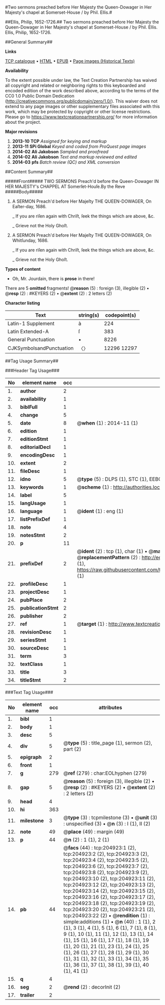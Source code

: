#Two sermons preached before Her Majesty the Queen-Dowager in Her Majesty's chapel at Somerset-House / by Phil. Ellis.#

##Ellis, Philip, 1652-1726.##
Two sermons preached before Her Majesty the Queen-Dowager in Her Majesty's chapel at Somerset-House / by Phil. Ellis.
Ellis, Philip, 1652-1726.

##General Summary##

**Links**

[TCP catalogue](http://www.ota.ox.ac.uk/tcp/)  • 
[HTML](http://tei.it.ox.ac.uk/tcp/Texts-HTML/free/B21/B21649.html)  • 
[EPUB](http://tei.it.ox.ac.uk/tcp/Texts-EPUB/free/B21/B21649.epub) • 
[Page images (Historical Texts)](https://historicaltexts.jisc.ac.uk/eebo-11230096e)

**Availability**

To the extent possible under law, the Text Creation Partnership has waived all copyright and related or neighboring rights to this keyboarded and encoded edition of the work described above, according to the terms of the CC0 1.0 Public Domain Dedication (http://creativecommons.org/publicdomain/zero/1.0/). This waiver does not extend to any page images or other supplementary files associated with this work, which may be protected by copyright or other license restrictions. Please go to https://www.textcreationpartnership.org/ for more information about the project.

**Major revisions**

1. __2013-10__ __TCP__ *Assigned for keying and markup*
1. __2013-11__ __SPi Global__ *Keyed and coded from ProQuest page images*
1. __2014-02__ __Ali Jakobson__ *Sampled and proofread*
1. __2014-02__ __Ali Jakobson__ *Text and markup reviewed and edited*
1. __2014-03__ __pfs__ *Batch review (QC) and XML conversion*

##Content Summary##

#####Front#####
TWO SERMONS Preach'd before the Queen-Dowager IN HER MAJESTY's CHAPPEL AT Somerſet-Houſe.By the Reve
#####Body#####

1. A SERMON Preach'd before Her Majeſty THE QUEEN-DOWAGER, On Eaſter-day, 1686.

    _ If you are riſen again with Chriſt, ſeek the things which are above, &c.

    _ Grieve not the Holy Ghoſt.

1. A SERMON Preach'd before Her Majeſty THE QUEEN-DOWAGER, On Whitſunday, 1686.

    _ If you are riſen again with Chriſt, ſeek the things which are above, &c.

    _ Grieve not the Holy Ghoſt.

**Types of content**

  * Oh, Mr. Jourdain, there is **prose** in there!

There are 5 **omitted** fragments! 
 @__reason__ (5) : foreign (3), illegible (2)  •  @__resp__ (2) : #KEYERS (2)  •  @__extent__ (2) : 2 letters (2)

**Character listing**


|Text|string(s)|codepoint(s)|
|---|---|---|
|Latin-1 Supplement|à|224|
|Latin Extended-A|ſ|383|
|General Punctuation|•|8226|
|CJKSymbolsandPunctuation|〈〉|12296 12297|

##Tag Usage Summary##

###Header Tag Usage###

|No|element name|occ|attributes|
|---|---|---|---|
|1.|__author__|2||
|2.|__availability__|1||
|3.|__biblFull__|1||
|4.|__change__|5||
|5.|__date__|8| @__when__ (1) : 2014-11 (1)|
|6.|__edition__|1||
|7.|__editionStmt__|1||
|8.|__editorialDecl__|1||
|9.|__encodingDesc__|1||
|10.|__extent__|2||
|11.|__fileDesc__|1||
|12.|__idno__|5| @__type__ (5) : DLPS (1), STC (1), EEBO-CITATION (1), OCLC (1), VID (1)|
|13.|__keywords__|1| @__scheme__ (1) : http://authorities.loc.gov/ (1)|
|14.|__label__|5||
|15.|__langUsage__|1||
|16.|__language__|1| @__ident__ (1) : eng (1)|
|17.|__listPrefixDef__|1||
|18.|__note__|4||
|19.|__notesStmt__|2||
|20.|__p__|11||
|21.|__prefixDef__|2| @__ident__ (2) : tcp (1), char (1)  •  @__matchPattern__ (2) : ([0-9\-]+):([0-9IVX]+) (1), (.+) (1)  •  @__replacementPattern__ (2) : http://eebo.chadwyck.com/downloadtiff?vid=$1&page=$2 (1), https://raw.githubusercontent.com/textcreationpartnership/Texts/master/tcpchars.xml#$1 (1)|
|22.|__profileDesc__|1||
|23.|__projectDesc__|1||
|24.|__pubPlace__|2||
|25.|__publicationStmt__|2||
|26.|__publisher__|2||
|27.|__ref__|1| @__target__ (1) : http://www.textcreationpartnership.org/docs/. (1)|
|28.|__revisionDesc__|1||
|29.|__seriesStmt__|1||
|30.|__sourceDesc__|1||
|31.|__term__|3||
|32.|__textClass__|1||
|33.|__title__|3||
|34.|__titleStmt__|2||


###Text Tag Usage###

|No|element name|occ|attributes|
|---|---|---|---|
|1.|__bibl__|1||
|2.|__body__|1||
|3.|__desc__|5||
|4.|__div__|5| @__type__ (5) : title_page (1), sermon (2), part (2)|
|5.|__epigraph__|2||
|6.|__front__|1||
|7.|__g__|279| @__ref__ (279) : char:EOLhyphen (279)|
|8.|__gap__|5| @__reason__ (5) : foreign (3), illegible (2)  •  @__resp__ (2) : #KEYERS (2)  •  @__extent__ (2) : 2 letters (2)|
|9.|__head__|4||
|10.|__hi__|363||
|11.|__milestone__|3| @__type__ (3) : tcpmilestone (3)  •  @__unit__ (3) : unspecified (3)  •  @__n__ (3) : I (1), II (2)|
|12.|__note__|49| @__place__ (49) : margin (49)|
|13.|__p__|44| @__n__ (2) : 1 (1), 2 (1)|
|14.|__pb__|44| @__facs__ (44) : tcp:204923:1 (2), tcp:204923:2 (2), tcp:204923:3 (2), tcp:204923:4 (2), tcp:204923:5 (2), tcp:204923:6 (2), tcp:204923:7 (2), tcp:204923:8 (2), tcp:204923:9 (2), tcp:204923:10 (2), tcp:204923:11 (2), tcp:204923:12 (2), tcp:204923:13 (2), tcp:204923:14 (2), tcp:204923:15 (2), tcp:204923:16 (2), tcp:204923:17 (2), tcp:204923:18 (2), tcp:204923:19 (2), tcp:204923:20 (2), tcp:204923:21 (2), tcp:204923:22 (2)  •  @__rendition__ (1) : simple:additions (1)  •  @__n__ (40) : 1 (1), 2 (1), 3 (1), 4 (1), 5 (1), 6 (1), 7 (1), 8 (1), 9 (1), 10 (1), 11 (1), 12 (1), 13 (1), 14 (1), 15 (1), 16 (1), 17 (1), 18 (1), 19 (1), 20 (1), 21 (1), 23 (1), 24 (1), 25 (1), 26 (1), 27 (1), 28 (1), 29 (1), 30 (1), 31 (1), 32 (1), 33 (1), 34 (1), 35 (1), 36 (1), 37 (1), 38 (1), 39 (1), 40 (1), 41 (1)|
|15.|__q__|4||
|16.|__seg__|2| @__rend__ (2) : decorInit (2)|
|17.|__trailer__|2||
